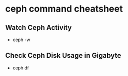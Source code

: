 # ceph command cheatsheet

## Watch Ceph Activity
- ceph -w

## Check Ceph Disk Usage in Gigabyte
- ceph df


